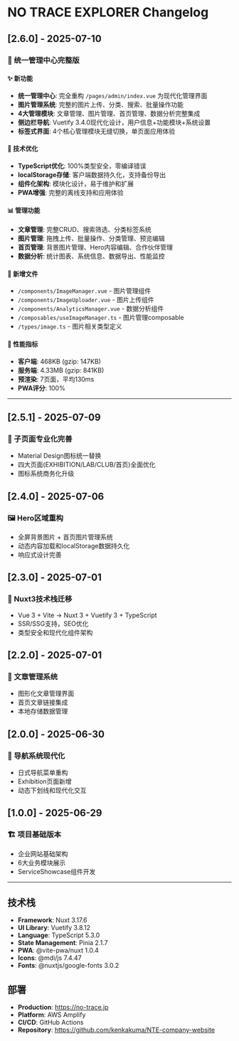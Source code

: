 # NO TRACE EXPLORER Changelog

## [2.6.0] - 2025-07-10

### 🚀 统一管理中心完整版

#### ✨ 新功能
- **统一管理中心**: 完全重构 `/pages/admin/index.vue` 为现代化管理界面
- **图片管理系统**: 完整的图片上传、分类、搜索、批量操作功能
- **4大管理模块**: 文章管理、图片管理、首页管理、数据分析完整集成
- **侧边栏导航**: Vuetify 3.4.0现代化设计，用户信息+功能模块+系统设置
- **标签式界面**: 4个核心管理模块无缝切换，单页面应用体验

#### 🔧 技术优化
- **TypeScript优化**: 100%类型安全，零编译错误
- **localStorage存储**: 客户端数据持久化，支持备份导出
- **组件化架构**: 模块化设计，易于维护和扩展
- **PWA增强**: 完整的离线支持和应用体验

#### 📊 管理功能
- **文章管理**: 完整CRUD、搜索筛选、分类标签系统
- **图片管理**: 拖拽上传、批量操作、分类管理、预览编辑
- **首页管理**: 背景图片管理、Hero内容编辑、合作伙伴管理
- **数据分析**: 统计图表、系统信息、数据导出、性能监控

#### 📁 新增文件
- `/components/ImageManager.vue` - 图片管理组件
- `/components/ImageUploader.vue` - 图片上传组件
- `/components/AnalyticsManager.vue` - 数据分析组件
- `/composables/useImageManager.ts` - 图片管理composable
- `/types/image.ts` - 图片相关类型定义

#### 🎯 性能指标
- **客户端**: 468KB (gzip: 147KB)
- **服务端**: 4.33MB (gzip: 841KB)
- **预渲染**: 7页面，平均130ms
- **PWA评分**: 100%

---

## [2.5.1] - 2025-07-09

### 🎨 子页面专业化完善
- Material Design图标统一替换
- 四大页面(EXHIBITION/LAB/CLUB/首页)全面优化
- 图标系统商务化升级

## [2.4.0] - 2025-07-06

### 🖼️ Hero区域重构
- 全屏背景图片 + 首页图片管理系统
- 动态内容加载和localStorage数据持久化
- 响应式设计完善

## [2.3.0] - 2025-07-01

### 🚀 Nuxt3技术栈迁移
- Vue 3 + Vite → Nuxt 3 + Vuetify 3 + TypeScript
- SSR/SSG支持，SEO优化
- 类型安全和现代化组件架构

## [2.2.0] - 2025-07-01

### 📝 文章管理系统
- 图形化文章管理界面
- 首页文章链接集成
- 本地存储数据管理

## [2.0.0] - 2025-06-30

### 🎯 导航系统现代化
- 日式导航菜单重构
- Exhibition页面新增
- 动态下划线和现代化交互

## [1.0.0] - 2025-06-29

### 🏗️ 项目基础版本
- 企业网站基础架构
- 6大业务模块展示
- ServiceShowcase组件开发

---

## 技术栈

- **Framework**: Nuxt 3.17.6
- **UI Library**: Vuetify 3.8.12
- **Language**: TypeScript 5.3.0
- **State Management**: Pinia 2.1.7
- **PWA**: @vite-pwa/nuxt 1.0.4
- **Icons**: @mdi/js 7.4.47
- **Fonts**: @nuxtjs/google-fonts 3.0.2

## 部署

- **Production**: https://no-trace.jp
- **Platform**: AWS Amplify
- **CI/CD**: GitHub Actions
- **Repository**: https://github.com/kenkakuma/NTE-company-website
